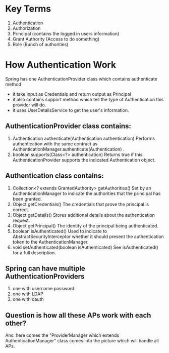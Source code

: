 # Key Terms 
   1. Authentication
   2. Authorization
   3. Principal (contains the logged in users information)
   4. Grant Authority (Access to do something)
   5. Role (Bunch of authorities)



# How Authentication Work
Spring has one AuthenticationProvider class which contains authenticate method 
   * it take input as Credentials  and return output as Principal
   * it also contains support  method which tell the type of Authentication this provider will do.
   * it  uses UserDetailsService to get the user's information.
  
## AuthenticationProvider class contains:
   1. Authentication	authenticate(Authentication authentication)
            Performs authentication with the same contract as AuthenticationManager.authenticate(Authentication) .
   2. boolean	supports(Class<?> authentication)
            Returns true if this AuthenticationProvider supports the indicated Authentication object.
## Authentication class contains:
   1. Collection<? extends GrantedAuthority>	getAuthorities()
            Set by an AuthenticationManager to indicate the authorities that the principal has been granted.
   2.  Object	getCredentials()
            The credentials that prove the principal is correct.
   3.  Object	getDetails()
            Stores additional details about the authentication request. 
   4.  Object	getPrincipal()
            The identity of the principal being authenticated.
   5.  boolean	isAuthenticated()
            Used to indicate to AbstractSecurityInterceptor whether it should present the authentication token to the AuthenticationManager.
   6.  void setAuthenticated(boolean isAuthenticated)
            See isAuthenticated() for a full description. 
                
## Spring can have multiple AuthenticationProviders
   1. one with username password
   2. one with LDAP 
   3. one with oauth
        
## Question is how all these APs work with each other? 
   Ans: here comes the "ProviderManager which extends AuthenticationManager" class comes into the picture which will handle all APs.